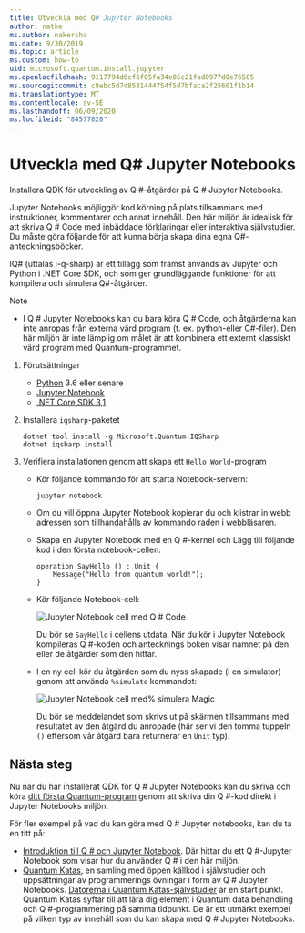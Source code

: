 ```yaml
---
title: Utveckla med Q# Jupyter Notebooks
author: natke
ms.author: nakersha
ms.date: 9/30/2019
ms.topic: article
ms.custom: how-to
uid: microsoft.quantum.install.jupyter
ms.openlocfilehash: 9117794d6cf6f05fa34e05c21fad8977d0e76505
ms.sourcegitcommit: c8ebc5d7d8581444754f5d7bfaca2f25601f1b14
ms.translationtype: MT
ms.contentlocale: sv-SE
ms.lasthandoff: 06/09/2020
ms.locfileid: "84577828"
---
```

# <a name="develop-with-q-jupyter-notebooks"></a>Utveckla med Q# Jupyter Notebooks

Installera QDK för utveckling av Q #-åtgärder på Q # Jupyter Notebooks.

Jupyter Notebooks möjliggör kod körning på plats tillsammans med instruktioner, kommentarer och annat innehåll. Den här miljön är idealisk för att skriva Q # Code med inbäddade förklaringar eller interaktiva självstudier. Du måste göra följande för att kunna börja skapa dina egna Q#-anteckningsböcker.

IQ# (uttalas i-q-sharp) är ett tillägg som främst används av Jupyter och Python i .NET Core SDK, och som ger grundläggande funktioner för att kompilera och simulera Q#-åtgärder.

> [!NOTE]
> * I Q # Jupyter Notebooks kan du bara köra Q # Code, och åtgärderna kan inte anropas från externa värd program (t. ex. python-eller C#-filer). Den här miljön är inte lämplig om målet är att kombinera ett externt klassiskt värd program med Quantum-programmet.

1. Förutsättningar

    - [Python](https://www.python.org/downloads/) 3.6 eller senare
    - [Jupyter Notebook](https://jupyter.readthedocs.io/en/latest/install.html)
    - [.NET Core SDK 3,1](https://dotnet.microsoft.com/download/dotnet-core/3.1)

1. Installera `iqsharp`-paketet

    ```dotnetcli
    dotnet tool install -g Microsoft.Quantum.IQSharp
    dotnet iqsharp install
    ```

1. Verifiera installationen genom att skapa ett `Hello World`-program

    - Kör följande kommando för att starta Notebook-servern:

        ```
        jupyter notebook
        ```

    - Om du vill öppna Jupyter Notebook kopierar du och klistrar in webb adressen som tillhandahålls av kommando raden i webbläsaren.

    - Skapa en Jupyter Notebook med en Q #-kernel och Lägg till följande kod i den första notebook-cellen:

        ```qsharp
        operation SayHello () : Unit {
            Message("Hello from quantum world!");
        }
        ```

    - Kör följande Notebook-cell:

        ![Jupyter Notebook cell med Q # Code](~/media/install-guide-jupyter.png)

        Du bör se `SayHello` i cellens utdata. När du kör i Jupyter Notebook kompileras Q #-koden och antecknings boken visar namnet på den eller de åtgärder som den hittar.


    - I en ny cell kör du åtgärden som du nyss skapade (i en simulator) genom att använda `%simulate` kommandot:

        ![Jupyter Notebook cell med% simulera Magic](~/media/install-guide-jupyter-simulate.png)

        Du bör se meddelandet som skrivs ut på skärmen tillsammans med resultatet av den åtgärd du anropade (här ser vi den tomma tuppeln `()` eftersom vår åtgärd bara returnerar en `Unit` typ).

## <a name="next-steps"></a>Nästa steg

Nu när du har installerat QDK för Q # Jupyter Notebooks kan du skriva och köra [ditt första Quantum-program](xref:microsoft.quantum.quickstarts.qrng) genom att skriva din Q #-kod direkt i Jupyter Notebooks miljön.

För fler exempel på vad du kan göra med Q # Jupyter notebooks, kan du ta en titt på:
- [Introduktion till Q # och Jupyter Notebook](https://docs.microsoft.com/samples/microsoft/quantum/intro-to-qsharp-jupyter/). Där hittar du ett Q #-Jupyter Notebook som visar hur du använder Q # i den här miljön.
- [Quantum Katas](xref:microsoft.quantum.overview.katas), en samling med öppen källkod i självstudier och uppsättningar av programmerings övningar i form av Q # Jupyter Notebooks. [Datorerna i Quantum Katas-självstudier](https://github.com/microsoft/QuantumKatas#tutorial-topics) är en start punkt. Quantum Katas syftar till att lära dig element i Quantum data behandling och Q #-programmering på samma tidpunkt. De är ett utmärkt exempel på vilken typ av innehåll som du kan skapa med Q # Jupyter Notebooks.

